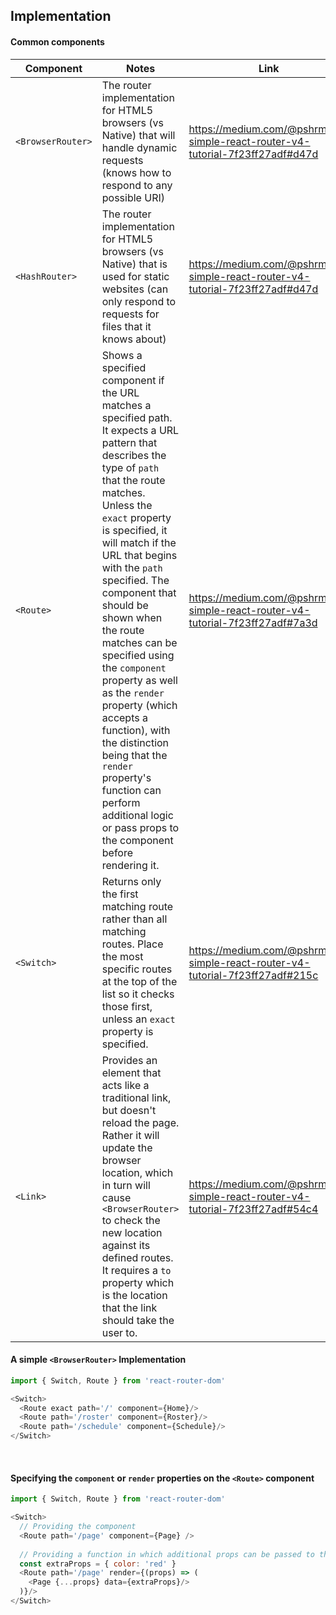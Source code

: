 ## Implementation

#### Common components
| Component | Notes | Link |
|---------------|-------------------------------------|----------------------------|
| `<BrowserRouter>` | The router implementation for HTML5 browsers (vs Native) that will handle dynamic requests (knows how to respond to any possible URI) | https://medium.com/@pshrmn/a-simple-react-router-v4-tutorial-7f23ff27adf#d47d |
| `<HashRouter>` | The router implementation for HTML5 browsers (vs Native) that is used for static websites (can only respond to requests for files that it knows about) | https://medium.com/@pshrmn/a-simple-react-router-v4-tutorial-7f23ff27adf#d47d |
| `<Route>` | Shows a specified component if the URL matches a specified path. It expects a URL pattern that describes the type of `path` that the route matches. Unless the `exact` property is specified, it will match if the URL that begins with the `path` specified. The component that should be shown when the route matches can be specified using the `component` property as well as the `render` property (which accepts a function), with the distinction being that the `render` property's function can perform additional logic or pass props to the component before rendering it. | https://medium.com/@pshrmn/a-simple-react-router-v4-tutorial-7f23ff27adf#7a3d |
| `<Switch>` | Returns only the first matching route rather than all matching routes. Place the most specific routes at the top of the list so it checks those first, unless an `exact` property is specified. | https://medium.com/@pshrmn/a-simple-react-router-v4-tutorial-7f23ff27adf#215c |
| `<Link>` | Provides an element that acts like a traditional link, but doesn't reload the page. Rather it will update the browser location, which in turn will cause `<BrowserRouter>` to check the new location against its defined routes. It requires a `to` property which is the location that the link should take the user to. | https://medium.com/@pshrmn/a-simple-react-router-v4-tutorial-7f23ff27adf#54c4 |

#### A simple `<BrowserRouter>` Implementation
```js
import { Switch, Route } from 'react-router-dom'

<Switch>
  <Route exact path='/' component={Home}/>
  <Route path='/roster' component={Roster}/>
  <Route path='/schedule' component={Schedule}/>
</Switch>
```

<br>


#### Specifying the `component` or `render` properties on the `<Route>` component
```js
import { Switch, Route } from 'react-router-dom'

<Switch>
  // Providing the component
  <Route path='/page' component={Page} />
  
  // Providing a function in which additional props can be passed to the component that gets rendered
  const extraProps = { color: 'red' }
  <Route path='/page' render={(props) => (
    <Page {...props} data={extraProps}/>
  )}/>
</Switch>
```

<br>

